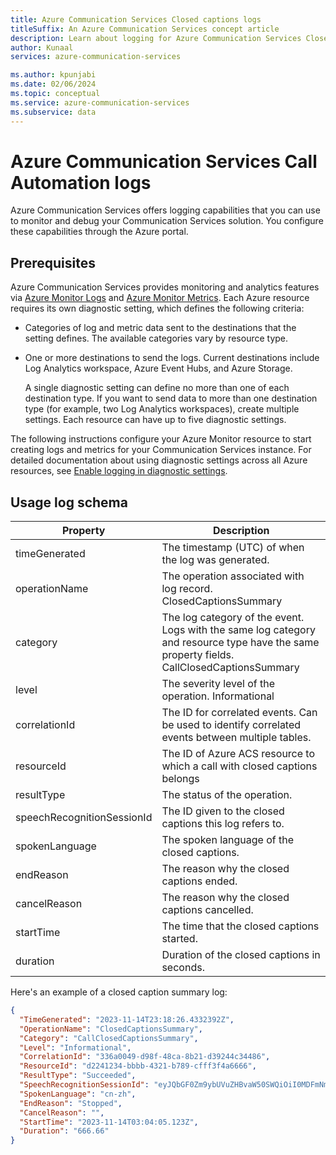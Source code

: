 ```yaml
---
title: Azure Communication Services Closed captions logs
titleSuffix: An Azure Communication Services concept article
description: Learn about logging for Azure Communication Services Closed captions.
author: Kunaal
services: azure-communication-services

ms.author: kpunjabi
ms.date: 02/06/2024
ms.topic: conceptual
ms.service: azure-communication-services
ms.subservice: data
---
```


# Azure Communication Services Call Automation logs

Azure Communication Services offers logging capabilities that you can use to monitor and debug your Communication Services solution. You configure these capabilities through the Azure portal.

## Prerequisites

Azure Communication Services provides monitoring and analytics features via [Azure Monitor Logs](../../../../azure-monitor/logs/data-platform-logs.md) and [Azure Monitor Metrics](../../../../azure-monitor/essentials/data-platform-metrics.md). Each Azure resource requires its own diagnostic setting, which defines the following criteria:

* Categories of log and metric data sent to the destinations that the setting defines. The available categories vary by resource type.
* One or more destinations to send the logs. Current destinations include Log Analytics workspace, Azure Event Hubs, and Azure Storage.

  A single diagnostic setting can define no more than one of each destination type. If you want to send data to more than one destination type (for example, two Log Analytics workspaces), create multiple settings. Each resource can have up to five diagnostic settings.

The following instructions configure your Azure Monitor resource to start creating logs and metrics for your Communication Services instance. For detailed documentation about using diagnostic settings across all Azure resources, see [Enable logging in diagnostic settings](../enable-logging.md).

## Usage log schema

| Property | Description |
| --- | --- |
| timeGenerated | The timestamp (UTC) of when the log was generated. |
| operationName | The operation associated with log record. ClosedCaptionsSummary |
| category | The log category of the event. Logs with the same log category and resource type have the same property fields. CallClosedCaptionsSummary |
| level | The severity level of the operation. Informational |
| correlationId | The ID for correlated events. Can be used to identify correlated events between multiple tables. |
| resourceId | The ID of Azure ACS resource to which a call with closed captions belongs |
| resultType | The status of the operation. |
| speechRecognitionSessionId | The ID given to the closed captions this log refers to. |
| spokenLanguage | The spoken language of the closed captions. |
| endReason | The reason why the closed captions ended. |
| cancelReason | The reason why the closed captions cancelled. |
| startTime | The time that the closed captions started. |
| duration | Duration of the closed captions in seconds. |

Here's an example of a closed caption summary log:

```json
{
  "TimeGenerated": "2023-11-14T23:18:26.4332392Z",
  "OperationName": "ClosedCaptionsSummary",
  "Category": "CallClosedCaptionsSummary",
  "Level": "Informational",
  "CorrelationId": "336a0049-d98f-48ca-8b21-d39244c34486",
  "ResourceId": "d2241234-bbbb-4321-b789-cfff3f4a6666",
  "ResultType": "Succeeded",
  "SpeechRecognitionSessionId": "eyJQbGF0Zm9ybUVuZHBvaW50SWQiOiI0MDFmNmUwMC01MWQyLTQ0YjAtODAyZi03N2RlNTA2YTI3NGYiLCJffffffXJjZVNwZWNpZmljSWQiOiIzOTc0NmE1Ny1lNzBkLTRhMTctYTI2Yi1hM2MzZTEwNTk0Mwwwww",
  "SpokenLanguage": "cn-zh",
  "EndReason": "Stopped",
  "CancelReason": "",
  "StartTime": "2023-11-14T03:04:05.123Z",
  "Duration": "666.66"
}
```
